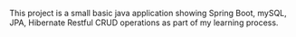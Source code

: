 This project is a small basic java application showing Spring Boot, mySQL, JPA, Hibernate Restful CRUD operations as part of my learning process. 
